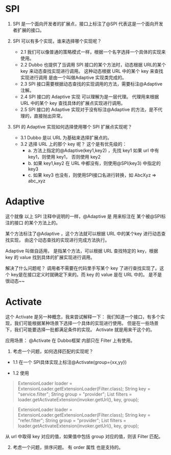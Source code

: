 # SPI 

1. SPI 是一个面向开发者的扩展点，接口上标注了@SPI 代表这是一个面向开发者扩展的接口。

     

2. SPI 可以有多个实现，谁来选择哪个实现呢？

   - 2.1 我们可以像普通的策略模式一样，根据一个名字选择一个具体的实现来使用。
   - 2.2   Dubbo 也提供了当调用 SPI 接口的某个方法时，动态根据 URL的某个 key 来动态查找实现进行调用。
              这种动态根据 URL 中的某个 key 来查找实现进行调用 是由一个叫做Adaptive 实现类完成的。
   - 2.3  SPI 接口需要根据动态查找的实现调用的方法，需要标注@Adaptive 注解。
   - 2.4  SPI 接口的 Adaptive 实现 可以理解为是一层代理。 代理用来根据 URL 中的某个 key 查找具体的扩展点实现进行调用。
   - 2.5  SPI 接口的 Adaptive 实现对于没有标注@Adaptive 的方法，是不代理的，直接抛出异常。

   

3. SPI 的 Adaptive 实现如何选择使用哪个 SPI 扩展点实现呢？

     - 3.1  Dubbo 是以 URL 为基础来选择扩展点的。				
     - 3.2  选择 URL 上的那个 key 呢？ 这个是有优先级的：
       - a.  方法上指定的@Adaptive(key1,key2) ，先找 key1 如果 url 中有 key1，则使用 key1， 否则使用 key2
       - b.  如果 key1,key2 在 URL 中都没有，则使用@SPI(key3) 中指定的 key3
       - c.  如果 key3 也没有，则使用SPI接口名进行转换，如 AbcXyz => abc_xyz



# Adaptive 

这个就像 以上 SPI 注释中说明的一样，@Adaptive 是 用来标注在 某个被@SPI标注的接口 的某个方法上的。

某个方法标注了@Adaptive ，这个方法就可以根据 URL 中的某个key 进行动态查找实现， 由这个动态查找的实现进行完成方法执行。

Adaptive 叫做自适用， 是指某个方法，可以根据 URL 查找特定的 key，根据 key 的 value 找到具体的扩展实现进行调用。

解决了什么问题呢？ 调用者不需要在代码里手写某个 key 了进行查找实现了。这个 key是在接口定义时就确定下来的。而 key 的 value 是在 URL 中的。 是不是很动态~~





# Activate 

这个 Activate 是另一种概念，我来尝试解释一下：
我们知道一个接口，有多个实现，我们可能根据某种场景下选择一个具体的实现进行使用。
但是在一些场景下，我们可能要选择一批都满足条件的实现。 Activate 就是用来干这个的。

应用场景： @Activate 在 Dubbo框架 内部只在 Filter 上有使用。

1. 考虑一个问题，如何选择匹配的实现呢？
	
  - 1.1  在一个 SPI具体实现上标注@Activate(group={xx,yy})
  
  - 1.2  使用
> ExtensionLoader  loader  = ExtensionLoader.getExtensionLoader(Filter.class);
> String key = "service.filter";
> String group = "provider";
> List<Filter> filters = loader.getActivateExtension(invoker.getUrl(), key, group);

>  ExtensionLoader  loader  = ExtensionLoader.getExtensionLoader(Filter.class);
>  String key = "refer.filter";
>  String group = "provider";
>  List<Filter> filters = loader.getActivateExtension(invoker.getUrl(), key, group);

从 url 中取得 key 对应的值，如果值中包括 group 对应的值，则该 Filter 匹配。



2. 考虑一个问题，排序问题。
					有 order 属性 也是支持的。


